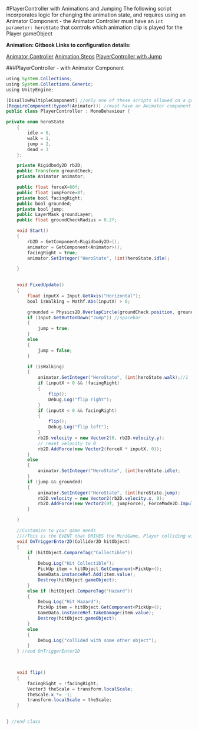 #PlayerController with Animations and Jumping
The following script incorporates logic for changing the animation state, and requires using an Animator Component - the Animator Controller must have an `int parameter: heroState` that controls which animation clip is played for the Player gameObject

**Animation: Gitbook Links to configuration details:**

[Animator Controller](/animation_controller.md)
[Animation Steps](/animation_controller/animation-steps.md)
[PlayerController with Jump](/project1-enhancements/playercontroller-v2.md)

###PlayerController - with Animator Component
```java
using System.Collections;
using System.Collections.Generic;
using UnityEngine;

[DisallowMultipleComponent] //only one of these scripts allowed on a gameObject
[RequireComponent(typeof(Animator))] //must have an Animator component
public class PlayerController : MonoBehaviour {

private enum heroState
    {
        idle = 0,
        walk = 1,
        jump = 2,
        dead = 3
    };

    private Rigidbody2D rb2D;
    public Transform groundCheck;
    private Animator animator;

    public float forceX=80f;
    public float jumpForce=8f;
    private bool facingRight; 
    public bool grounded;
    private bool jump;
    public LayerMask groundLayer;
    public float groundCheckRadius = 0.2f;

    void Start()
    {
        rb2D = GetComponent<Rigidbody2D>();
        animator = GetComponent<Animator>();
        facingRight = true;
        animator.SetInteger("HeroState", (int)heroState.idle);

    }

  
    void FixedUpdate()
    {
        float inputX = Input.GetAxis("Horizontal");
        bool isWalking = Mathf.Abs(inputX) > 0;

        grounded = Physics2D.OverlapCircle(groundCheck.position, groundCheckRadius, groundLayer);
        if (Input.GetButtonDown("Jump")) //spacebar
        {
            jump = true;
        }
        else
        {
            jump = false;
        }

        if (isWalking)
        {
            animator.SetInteger("HeroState", (int)heroState.walk);//1
            if (inputX > 0 && !facingRight)
            {
                flip();
                Debug.Log("flip right");
            }
            if (inputX < 0 && facingRight)
            {
                flip();
                Debug.Log("flip left");
            }
            rb2D.velocity = new Vector2(0, rb2D.velocity.y);
            // reset velocity to 0
            rb2D.AddForce(new Vector2(forceX * inputX, 0));
        }
        else
        {
            animator.SetInteger("HeroState", (int)heroState.idle);
        }
        if (jump && grounded)
        {
            animator.SetInteger("HeroState", (int)heroState.jump);
            rb2D.velocity = new Vector2(rb2D.velocity.x, 0);
            rb2D.AddForce(new Vector2(0f, jumpForce), ForceMode2D.Impulse);
        }

    }

    //Customize to your game needs
    ////This is the EVENT that DRIVES the MiniGame, Player colliding with Pickup Objects
    void OnTriggerEnter2D(Collider2D hitObject)
    {
        if (hitObject.CompareTag("Collectible"))
        {
            Debug.Log("Hit Collectible");
            PickUp item = hitObject.GetComponent<PickUp>();
            GameData.instanceRef.Add(item.value);
            Destroy(hitObject.gameObject);
        }
        else if (hitObject.CompareTag("Hazard"))
        {
            Debug.Log("Hit Hazard");
            PickUp item = hitObject.GetComponent<PickUp>();
            GameData.instanceRef.TakeDamage(item.value);
            Destroy(hitObject.gameObject);
        }
        else
        {
            Debug.Log("collided with some other object");
        }
    } //end OnTriggerEnter2D

   

    void flip()
    {
        facingRight = !facingRight;
        Vector3 theScale = transform.localScale;
        theScale.x *= -1;
        transform.localScale = theScale;
    }

   
} //end class
```


